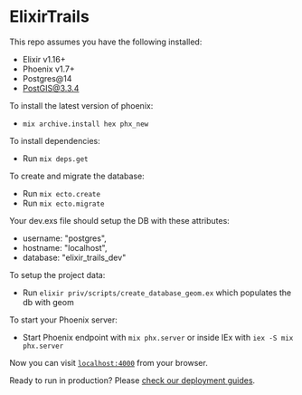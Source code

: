 # ElixirTrails

This repo assumes you have the following installed:
  * Elixir v1.16+
  * Phoenix v1.7+
  * Postgres@14
  * PostGIS@3.3.4
  
To install the latest version of phoenix: 
  * `mix archive.install hex phx_new`

To install dependencies:
  * Run `mix deps.get`

To create and migrate the database:
  * Run `mix ecto.create`
  * Run `mix ecto.migrate`

Your dev.exs file should setup the DB with these attributes:
  * username: "postgres",
  * hostname: "localhost",
  * database: "elixir_trails_dev"

To setup the project data: 
  * Run `elixir priv/scripts/create_database_geom.ex` which populates the db with geom

To start your Phoenix server:
  * Start Phoenix endpoint with `mix phx.server` or inside IEx with `iex -S mix phx.server`

Now you can visit [`localhost:4000`](http://localhost:4000) from your browser.

Ready to run in production? Please [check our deployment guides](https://hexdocs.pm/phoenix/deployment.html).

